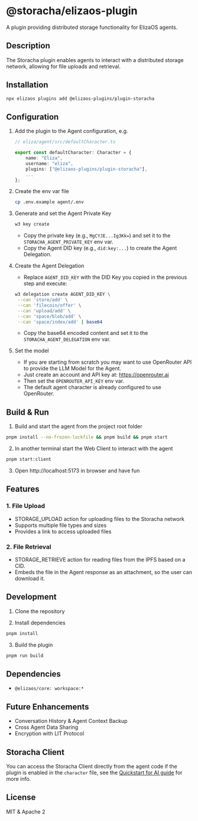 # @storacha/elizaos-plugin

A plugin providing distributed storage functionality for ElizaOS agents.

## Description

The Storacha plugin enables agents to interact with a distributed storage network, allowing for file uploads and retrieval.

## Installation

```bash
npx elizaos plugins add @elizaos-plugins/plugin-storacha
```

## Configuration

1. Add the plugin to the Agent configuration, e.g.
    ```typescript
    // eliza/agent/src/defaultCharacter.ts

    export const defaultCharacter: Character = {
        name: "Eliza",
        username: "eliza",
        plugins: ["@elizaos-plugins/plugin-storacha"],
        ...
    };
    ```

2. Create the env var file
    ```bash
    cp .env.example agent/.env
    ```

3. Generate and set the Agent Private Key
   ```bash
   w3 key create
   ```
   - Copy the private key (e.g., `MgCYJE...Ig3Kk=`) and set it to the `STORACHA_AGENT_PRIVATE_KEY` env var.
   - Copy the Agent DID key (e.g., `did:key:...`) to create the Agent Delegation.

4. Create the Agent Delegation
   - Replace `AGENT_DID_KEY` with the DID Key you copied in the previous step and execute:
   ```bash
   w3 delegation create AGENT_DID_KEY \
    --can 'store/add' \
    --can 'filecoin/offer' \
    --can 'upload/add' \
    --can 'space/blob/add' \
    --can 'space/index/add' | base64
   ```
   - Copy the base64 encoded content and set it to the `STORACHA_AGENT_DELEGATION` env var.

5. Set the model 
    - If you are starting from scratch you may want to use OpenRouter API to provide the LLM Model for the Agent.
    - Just create an account and API key at: https://openrouter.ai
    - Then set the `OPENROUTER_API_KEY` env var.
    - The default agent character is already configured to use OpenRouter.


## Build & Run

1. Build and start the agent from the project root folder
```bash
pnpm install --no-frozen-lockfile && pnpm build && pnpm start
```

2. In another terminal start the Web Client to interact with the agent
```bash
pnpm start:client
```

3. Open http://localhost:5173 in browser and have fun

## Features

### 1. File Upload

- STORAGE_UPLOAD action for uploading files to the Storacha network
- Supports multiple file types and sizes
- Provides a link to access uploaded files

### 2. File Retrieval

- STORAGE_RETRIEVE action for reading files from the IPFS based on a CID.
- Embeds the file in the Agent response as an attachment, so the user can download it.

## Development

1. Clone the repository

2. Install dependencies

```bash
pnpm install
```

3. Build the plugin

```bash
pnpm run build
```

## Dependencies

- `@elizaos/core: workspace:*`

## Future Enhancements
- Conversation History & Agent Context Backup
- Cross Agent Data Sharing
- Encryption with LIT Protocol

## Storacha Client

You can access the Storacha Client directly from the agent code if the plugin is enabled in the `character` file, see the [Quickstart for AI guide](https://docs.storacha.network/ai/quickstart/#elizaos) for more info.

## License

MIT & Apache 2
